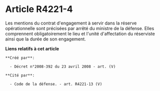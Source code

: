 # Article R4221-4

Les mentions du contrat d'engagement à servir dans la réserve opérationnelle sont précisées par arrêté du ministre de la
défense. Elles comprennent obligatoirement le lieu et l'unité d'affectation du réserviste ainsi que la durée de son
engagement.

**Liens relatifs à cet article**

	**Créé par**:

	  - Décret n°2008-392 du 23 avril 2008 - art. (V)

	**Cité par**:

	  - Code de la défense. - art. R4221-13 (V)
